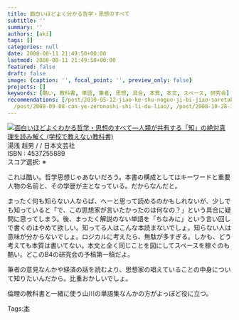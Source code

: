 ```yaml
---
title: 面白いほどよく分かる哲学・思想のすべて
subtitle: ''
summary: ''
authors: [aki]
tags: []
categories: null
date: 2008-08-11 21:49:50+00:00
lastmod: 2008-08-11 21:49:50+00:00
featured: false
draft: false
image: {caption: '', focal_point: '', preview_only: false}
projects: []
keywords: [酷い, 教科書, 単語, 筆者, 思想, 具合, 本質, 本文, スペース, 研究会]
recommendations: [/post/2010-05-12-jiao-ke-shu-noguo-ji-bi-jiao-saretabao-gao-shu-nituitenomemo/,
  /post/2008-09-08-can-ye-zeronoshi-shi-li-du-liao/, /post/2008-10-28-3nian-deci-metaruo-zhe-hadokohexing-tutanoka/]
---
```

![](https://ecx.images-amazon.com/images/I/51OitSh47wL._SL160_.jpg)[面白いほどよくわかる哲学・思想のすべて―人類が共有する「知」の絶対真理を読み解く (学校で教えない教科書)](http://item.excite.co.jp/detail/ASIN_4537255889)  
湯浅 赳男 / / 日本文芸社  
ISBN : 4537255889  
スコア選択: ※  
  
これは酷い。哲学思想じゃあないだろう。本書の構成としてはキーワードと重要人物の名前と、その学歴が主となっている。だからなんだと。  
  
まったく何も知らない人ならば、へーと思って読めるのかもしれないが、少しでも知っていると「で、この思想家が言いたかったのは何なの？」という具合に疑問に思ってしまう。後、まったく解説のない単語を「ちなみに」という言い回しで書くのはやめて欲しい。知ってる人はこんな本読まないでしょ。知らない人は意味が分からないでしょ。ロジカルに考えたら、無駄が多すぎる。しかも、どう考えても本質は書いてない。本文と全く同じことを図にしてスペースを稼ぐのも酷い。どこのB4の研究会の予稿第一稿だよ。  
  
筆者の意見なんかや経済の話を読むより、思想家の唱えていることの中身について知りたいんだから。比重おかしいでしょ。  
  
倫理の教科書と一緒に使う山川の単語集なんかの方がよっぽど役に立つ。

Tags:[本](http://mrk0369.exblog.jp/tags/%E6%9C%AC/) 

